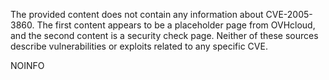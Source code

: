 The provided content does not contain any information about CVE-2005-3860. The first content appears to be a placeholder page from OVHcloud, and the second content is a security check page. Neither of these sources describe vulnerabilities or exploits related to any specific CVE.

NOINFO